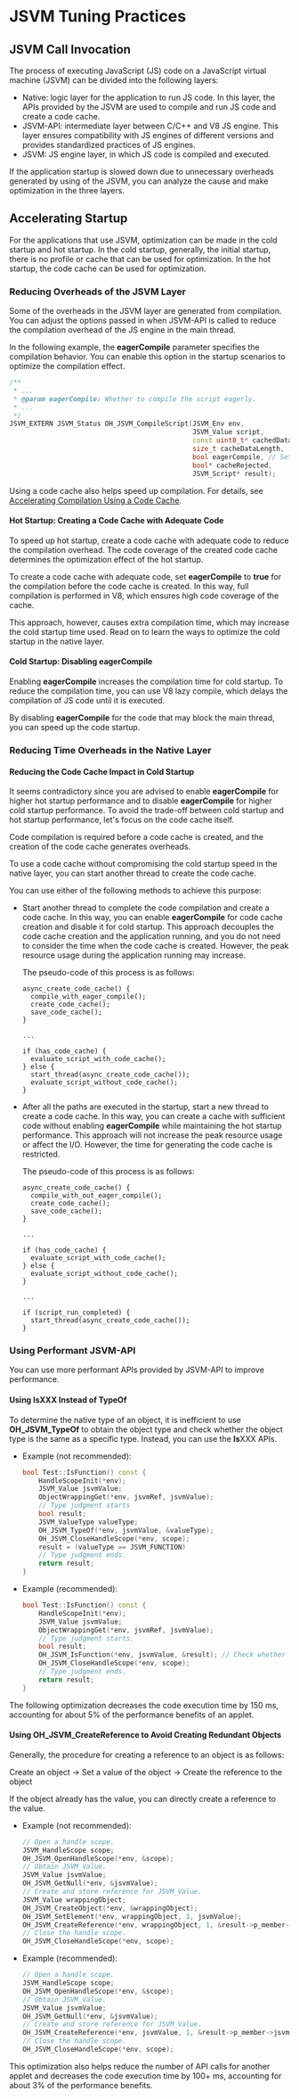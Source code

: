 # JSVM Tuning Practices

## JSVM Call Invocation

The process of executing JavaScript (JS) code on a JavaScript virtual machine (JSVM) can be divided into the following layers:

- Native: logic layer for the application to run JS code. In this layer, the APIs provided by the JSVM are used to compile and run JS code and create a code cache.
- JSVM-API: intermediate layer between C/C++ and V8 JS engine. This layer ensures compatibility with JS engines of different versions and provides standardized practices of JS engines.
- JSVM: JS engine layer, in which JS code is compiled and executed.

If the application startup is slowed down due to unnecessary overheads generated by using of the JSVM, you can analyze the cause and make optimization in the three layers.

## Accelerating Startup

For the applications that use JSVM, optimization can be made in the cold startup and hot startup.
In the cold startup, generally, the initial startup, there is no profile or cache that can be used for optimization.
In the hot startup, the code cache can be used for optimization.

### Reducing Overheads of the JSVM Layer

Some of the overheads in the JSVM layer are generated from compilation. You can adjust the options passed in when JSVM-API is called to reduce the compilation overhead of the JS engine in the main thread.

In the following example, the **eagerCompile** parameter specifies the compilation behavior. You can enable this option in the startup scenarios to optimize the compilation effect.

```cpp
/**
 * ...
 * @param eagerCompile: Whether to compile the script eagerly.
 * ...
 */
JSVM_EXTERN JSVM_Status OH_JSVM_CompileScript(JSVM_Env env,
                                              JSVM_Value script,
                                              const uint8_t* cachedData,
                                              size_t cacheDataLength,
                                              bool eagerCompile, // Set it to true to enable full compilation.
                                              bool* cacheRejected,
                                              JSVM_Script* result);
```

Using a code cache also helps speed up compilation. For details, see [Accelerating Compilation Using a Code Cache](use-jsvm-about-code-cache.md).

#### Hot Startup: Creating a Code Cache with Adequate Code 

To speed up hot startup, create a code cache with adequate code to reduce the compilation overhead. The code coverage of the created code cache determines the optimization effect of the hot startup.

To create a code cache with adequate code, set **eagerCompile** to **true** for the compilation before the code cache is created. In this way, full compilation is performed in V8, which ensures high code coverage of the cache.

This approach, however, causes extra compilation time, which may increase the cold startup time used. Read on to learn the ways to optimize the cold startup in the native layer.

#### Cold Startup: Disabling eagerCompile

Enabling **eagerCompile** increases the compilation time for cold startup. To reduce the compilation time, you can use V8 lazy compile, which delays the compilation of JS code until it is executed.

By disabling **eagerCompile** for the code that may block the main thread, you can speed up the code startup.

### Reducing Time Overheads in the Native Layer
#### Reducing the Code Cache Impact in Cold Startup

It seems contradictory since you are advised to enable **eagerCompile** for higher hot startup performance and to disable **eagerCompile** for higher cold startup performance. To avoid the trade-off between cold startup and hot startup performance, let's focus on the code cache itself.

Code compilation is required before a code cache is created, and the creation of the code cache generates overheads.

To use a code cache without compromising the cold startup speed in the native layer, you can start another thread to create the code cache.

You can use either of the following methods to achieve this purpose:

- Start another thread to complete the code compilation and create a code cache. In this way, you can enable **eagerCompile** for code cache creation and disable it for cold startup. This approach decouples the code cache creation and the application running, and you do not need to consider the time when the code cache is created. However, the peak resource usage during the application running may increase. 

  The pseudo-code of this process is as follows:

  ```
  async_create_code_cache() {
    compile_with_eager_compile();
    create_code_cache();
    save_code_cache();
  }
  
  ...
  
  if (has_code_cache) {
    evaluate_script_with_code_cache();
  } else {
    start_thread(async_create_code_cache());
    evaluate_script_without_code_cache();
  }
  ```

- After all the paths are executed in the startup, start a new thread to create a code cache. In this way, you can create a cache with sufficient code without enabling **eagerCompile** while maintaining the hot startup performance. This approach will not increase the peak resource usage or affect the I/O. However, the time for generating the code cache is restricted. 

  The pseudo-code of this process is as follows:

  ```
  async_create_code_cache() {
    compile_with_out_eager_compile();
    create_code_cache();
    save_code_cache();
  }
  
  ...
  
  if (has_code_cache) {
    evaluate_script_with_code_cache();
  } else {
    evaluate_script_without_code_cache();
  }
  
  ...
  
  if (script_run_completed) {
    start_thread(async_create_code_cache());
  }
  ```


### Using Performant JSVM-API 

You can use more performant APIs provided by JSVM-API to improve performance.

#### Using IsXXX Instead of TypeOf

To determine the native type of an object, it is inefficient to use **OH_JSVM_TypeOf** to obtain the object type and check whether the object type is the same as a specific type. Instead, you can use the **Is**XXX APIs.

- Example (not recommended):


  ```cpp
  bool Test::IsFunction() const {
      HandleScopeInit(*env);
      JSVM_Value jsvmValue;
      ObjectWrappingGet(*env, jsvmRef, jsvmValue);
      // Type judgment starts
      bool result;
      JSVM_ValueType valueType;
      OH_JSVM_TypeOf(*env, jsvmValue, &valueType);
      OH_JSVM_CloseHandleScope(*env, scope);
      result = (valueType == JSVM_FUNCTION)
      // Type judgment ends.
      return result;
  }
  ```

- Example (recommended):


  ```cpp
  bool Test::IsFunction() const {
      HandleScopeInit(*env);
      JSVM_Value jsvmValue;
      ObjectWrappingGet(*env, jsvmRef, jsvmValue);
      // Type judgment starts.
      bool result;
      OH_JSVM_IsFunction(*env, jsvmValue, &result); // Check whether the object type is function.
      OH_JSVM_CloseHandleScope(*env, scope);
      // Type judgment ends.
      return result;
  }
  ```



The following optimization decreases the code execution time by 150 ms, accounting for about 5% of the performance benefits of an applet.

#### Using OH_JSVM_CreateReference to Avoid Creating Redundant Objects

Generally, the procedure for creating a reference to an object is as follows:

Create an object -> Set a value of the object -> Create the reference to the object

If the object already has the value, you can directly create a reference to the value.

- Example (not recommended):

  ```cpp
  // Open a handle scope.
  JSVM_HandleScope scope;
  OH_JSVM_OpenHandleScope(*env, &scope);
  // Obtain JSVM_Value.
  JSVM_Value jsvmValue;
  OH_JSVM_GetNull(*env, &jsvmValue);
  // Create and store reference for JSVM_Value.
  JSVM_Value wrappingObject;
  OH_JSVM_CreateObject(*env, &wrappingObject);
  OH_JSVM_SetElement(*env, wrappingObject, 1, jsvmValue);
  OH_JSVM_CreateReference(*env, wrappingObject, 1, &result->p_member->jsvmRef);
  // Close the handle scope.
  OH_JSVM_CloseHandleScope(*env, scope);
  ```

- Example (recommended):

  ```cpp
  // Open a handle scope.
  JSVM_HandleScope scope;
  OH_JSVM_OpenHandleScope(*env, &scope);
  // Obtain JSVM_Value.
  JSVM_Value jsvmValue;
  OH_JSVM_GetNull(*env, &jsvmValue);
  // Create and store reference for JSVM_Value.
  OH_JSVM_CreateReference(*env, jsvmValue, 1, &result->p_member->jsvmRef); // Create a reference to an object of any type, making your code simpler and more performant.
  // Close the handle scope.
  OH_JSVM_CloseHandleScope(*env, scope);
  ```

This optimization also helps reduce the number of API calls for another applet and decreases the code execution time by 100+ ms, accounting for about 3% of the performance benefits. 
